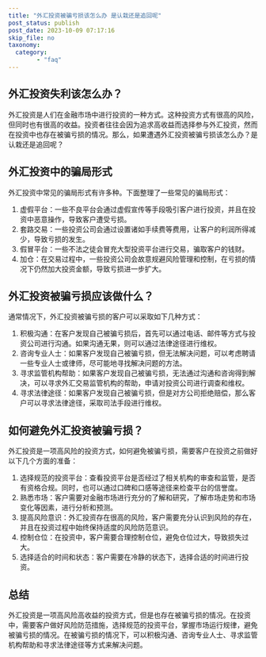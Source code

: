 ```yaml
---
title: "外汇投资被骗亏损该怎么办 是认栽还是追回呢"
post_status: publish
post_date: 2023-10-09 07:17:16
skip_file: no
taxonomy:
  category:
        - "faq"
---
```


## 外汇投资失利该怎么办？

外汇投资是人们在金融市场中进行投资的一种方式。这种投资方式有很高的风险，但同时也有很高的收益。投资者往往会因为追求高收益而选择参与外汇投资，然而在投资中也存在被骗亏损的情况。那么，如果遭遇外汇投资被骗亏损该怎么办？是认栽还是追回呢？

## 外汇投资中的骗局形式

外汇投资中常见的骗局形式有许多种。下面整理了一些常见的骗局形式：

1. 虚假平台：一些不良平台会通过虚假宣传等手段吸引客户进行投资，并且在投资中恶意操作，导致客户遭受亏损。
2. 套路交易：一些投资公司会通过设置诸如手续费等费用，让客户的利润所得减少，导致亏损的发生。
3. 假冒平台：一些不法之徒会冒充大型投资平台进行交易，骗取客户的钱财。
4. 加仓：在交易过程中，一些投资公司会故意规避风险管理和控制，在亏损的情况下仍然加大投资金额，导致亏损进一步扩大。

## 外汇投资被骗亏损应该做什么？

通常情况下，外汇投资被骗亏损的客户可以采取如下几种方式：

1. 积极沟通：在客户发现自己被骗亏损后，首先可以通过电话、邮件等方式与投资公司进行沟通。如果沟通无果，则可以通过法律途径进行维权。
2. 咨询专业人士：如果客户发现自己被骗亏损，但无法解决问题，可以考虑聘请一些专业人士或律师，尽可能地寻找解决问题的方法。
3. 寻求监管机构帮助：如果客户发现自己被骗亏损，无法通过沟通和咨询得到解决，可以寻求外汇交易监管机构的帮助，申请对投资公司进行调查和维权。
4. 寻求法律途径：如果客户发现自己被骗亏损，但是对方公司拒绝赔偿，那么客户可以寻求法律途径，采取司法手段进行维权。

## 如何避免外汇投资被骗亏损？

外汇投资是一项高风险的投资方式，如何避免被骗亏损，需要客户在投资之前做好以下几个方面的准备：

1. 选择规范的投资平台：查看投资平台是否经过了相关机构的审查和监管，是否有资格合规。同时，也可以通过口碑和口感等途径来检查平台的信誉度。
2. 熟悉市场：客户需要对金融市场进行充分的了解和研究，了解市场走势和市场变化等因素，进行分析和预测。
3. 提高风险意识：外汇投资存在很高的风险，客户需要充分认识到风险的存在，并且在投资过程中始终保持适度的风险防范意识。
4. 控制仓位：在投资中，客户需要合理控制仓位，避免仓位过大，导致损失过大。
5. 选择适合的时间和状态：客户需要在冷静的状态下，选择合适的时间进行投资。

## 总结

外汇投资是一项高风险高收益的投资方式，但是也存在被骗亏损的情况。在投资中，需要客户做好风险防范措施，选择规范的投资平台，掌握市场运行规律，避免被骗亏损的情况。在被骗亏损的情况下，可以积极沟通、咨询专业人士、寻求监管机构帮助和寻求法律途径等方式来解决问题。
